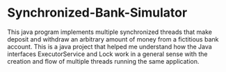 # Synchronized-Bank-Simulator
This java program implements multiple synchronized threads that make deposit and withdraw an arbitrary amount of money from a fictitious bank account.
This is a java project that helped me understand how the Java interfaces ExecutorService and Lock work in a general sense with the creation and flow of multiple threads running the same application.
